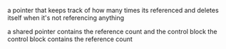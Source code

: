 a pointer that keeps track of how many times its referenced and deletes itself
when it's not referencing anything

a shared pointer contains the reference count and the control block
the control block contains the reference count